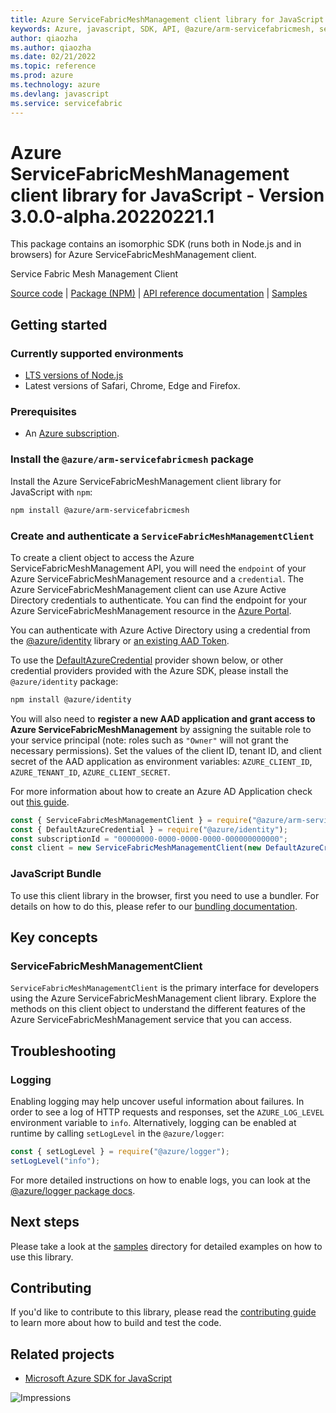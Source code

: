 ```yaml
---
title: Azure ServiceFabricMeshManagement client library for JavaScript
keywords: Azure, javascript, SDK, API, @azure/arm-servicefabricmesh, servicefabric
author: qiaozha
ms.author: qiaozha
ms.date: 02/21/2022
ms.topic: reference
ms.prod: azure
ms.technology: azure
ms.devlang: javascript
ms.service: servicefabric
---
```

# Azure ServiceFabricMeshManagement client library for JavaScript - Version 3.0.0-alpha.20220221.1 


This package contains an isomorphic SDK (runs both in Node.js and in browsers) for Azure ServiceFabricMeshManagement client.

Service Fabric Mesh Management Client

[Source code](https://github.com/Azure/azure-sdk-for-js/tree/main/sdk/servicefabricmesh/arm-servicefabricmesh) |
[Package (NPM)](https://www.npmjs.com/package/@azure/arm-servicefabricmesh) |
[API reference documentation](https://docs.microsoft.com/javascript/api/@azure/arm-servicefabricmesh?view=azure-node-preview) |
[Samples](https://github.com/Azure-Samples/azure-samples-js-management)

## Getting started

### Currently supported environments

- [LTS versions of Node.js](https://nodejs.org/about/releases/)
- Latest versions of Safari, Chrome, Edge and Firefox.

### Prerequisites

- An [Azure subscription][azure_sub].

### Install the `@azure/arm-servicefabricmesh` package

Install the Azure ServiceFabricMeshManagement client library for JavaScript with `npm`:

```bash
npm install @azure/arm-servicefabricmesh
```

### Create and authenticate a `ServiceFabricMeshManagementClient`

To create a client object to access the Azure ServiceFabricMeshManagement API, you will need the `endpoint` of your Azure ServiceFabricMeshManagement resource and a `credential`. The Azure ServiceFabricMeshManagement client can use Azure Active Directory credentials to authenticate.
You can find the endpoint for your Azure ServiceFabricMeshManagement resource in the [Azure Portal][azure_portal].

You can authenticate with Azure Active Directory using a credential from the [@azure/identity][azure_identity] library or [an existing AAD Token](https://github.com/Azure/azure-sdk-for-js/blob/master/sdk/identity/identity/samples/AzureIdentityExamples.md#authenticating-with-a-pre-fetched-access-token).

To use the [DefaultAzureCredential][defaultazurecredential] provider shown below, or other credential providers provided with the Azure SDK, please install the `@azure/identity` package:

```bash
npm install @azure/identity
```

You will also need to **register a new AAD application and grant access to Azure ServiceFabricMeshManagement** by assigning the suitable role to your service principal (note: roles such as `"Owner"` will not grant the necessary permissions).
Set the values of the client ID, tenant ID, and client secret of the AAD application as environment variables: `AZURE_CLIENT_ID`, `AZURE_TENANT_ID`, `AZURE_CLIENT_SECRET`.

For more information about how to create an Azure AD Application check out [this guide](https://docs.microsoft.com/azure/active-directory/develop/howto-create-service-principal-portal).

```javascript
const { ServiceFabricMeshManagementClient } = require("@azure/arm-servicefabricmesh");
const { DefaultAzureCredential } = require("@azure/identity");
const subscriptionId = "00000000-0000-0000-0000-000000000000";
const client = new ServiceFabricMeshManagementClient(new DefaultAzureCredential(), subscriptionId);
```


### JavaScript Bundle
To use this client library in the browser, first you need to use a bundler. For details on how to do this, please refer to our [bundling documentation](https://aka.ms/AzureSDKBundling).

## Key concepts

### ServiceFabricMeshManagementClient

`ServiceFabricMeshManagementClient` is the primary interface for developers using the Azure ServiceFabricMeshManagement client library. Explore the methods on this client object to understand the different features of the Azure ServiceFabricMeshManagement service that you can access.

## Troubleshooting

### Logging

Enabling logging may help uncover useful information about failures. In order to see a log of HTTP requests and responses, set the `AZURE_LOG_LEVEL` environment variable to `info`. Alternatively, logging can be enabled at runtime by calling `setLogLevel` in the `@azure/logger`:

```javascript
const { setLogLevel } = require("@azure/logger");
setLogLevel("info");
```

For more detailed instructions on how to enable logs, you can look at the [@azure/logger package docs](https://github.com/Azure/azure-sdk-for-js/tree/main/sdk/core/logger).

## Next steps

Please take a look at the [samples](https://github.com/Azure-Samples/azure-samples-js-management) directory for detailed examples on how to use this library.

## Contributing

If you'd like to contribute to this library, please read the [contributing guide](https://github.com/Azure/azure-sdk-for-js/blob/main/CONTRIBUTING.md) to learn more about how to build and test the code.

## Related projects

- [Microsoft Azure SDK for JavaScript](https://github.com/Azure/azure-sdk-for-js)

![Impressions](https://azure-sdk-impressions.azurewebsites.net/api/impressions/azure-sdk-for-js%2Fsdk%2Fservicefabricmesh%2Farm-servicefabricmesh%2FREADME.png)

[azure_cli]: https://docs.microsoft.com/cli/azure
[azure_sub]: https://azure.microsoft.com/free/
[azure_sub]: https://azure.microsoft.com/free/
[azure_portal]: https://portal.azure.com
[azure_identity]: https://github.com/Azure/azure-sdk-for-js/tree/main/sdk/identity/identity
[defaultazurecredential]: https://github.com/Azure/azure-sdk-for-js/tree/main/sdk/identity/identity#defaultazurecredential

